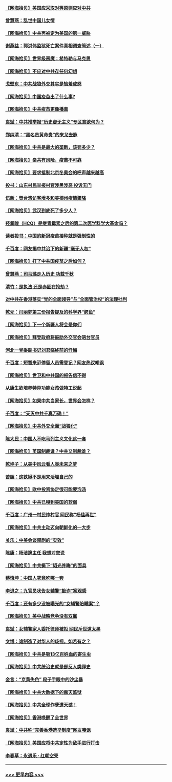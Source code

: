 #### [【网海拾贝】美国应采取对等原则应对中共](../pages/nsc993/n12889176.md?t=04192301) 
#### [曾慧燕：乱世中国儿女情](../pages/nsc993/n12887931.md?t=04192301) 
#### [【网海拾贝】中共再被定为美国的第一威胁](../pages/nsc993/n12887580.md?t=04192301) 
#### [谢燕益：郭洪伟监狱死亡案件真相调查简述（一）](../pages/nsc993/n12885648.md?t=04192301) 
#### [【网海拾贝】世界级恶魔：希特勒与马克思](../pages/nsc993/n12884062.md?t=04192301) 
#### [【网海拾贝】不应对中共存任何幻想](../pages/nsc993/n12881460.md?t=04192301) 
#### [戈壁东：中共战狼外交其实是恼羞成怒](../pages/nsc993/n12880392.md?t=04192301) 
#### [【网海拾贝】中国疫苗出了什么事?](../pages/nsc993/n12879124.md?t=04192301) 
#### [【网海拾贝】中共疫苗更像播毒](../pages/nsc993/n12876631.md?t=04192301) 
#### [袁斌：中共推举报“历史虚无主义”专区意欲何为？](../pages/nsc993/n12876530.md?t=04192301) 
#### [郑纯清：“黑名贵黄命贵”的来龙去脉](../pages/nsc993/n12875589.md?t=04192301) 
#### [【网海拾贝】中共是最大的垄断，该罚多少？](../pages/nsc993/n12874006.md?t=04192301) 
#### [【网海拾贝】亲共有风险，疫苗不可靠](../pages/nsc993/n12872224.md?t=04192301) 
#### [【网海拾贝】要求抵制北京冬奥会的呼声越来越高](../pages/nsc993/n12868962.md?t=04192301) 
#### [投书：山东村民举报村官涉黑涉恶 投诉无门](../pages/nsc993/n12869726.md?t=04192301) 
#### [伍新：贺台湾访客增多和美德州疫情骤降](../pages/nsc993/n12865651.md?t=04192301) 
#### [【网海拾贝】武汉到底死了多少人？](../pages/nsc993/n12863707.md?t=04192301) 
#### [羟氯喹（HCQ）是继青霉素之后的第二次医学科学大革命吗？](../pages/nsc993/n12638564.md?t=04192301) 
#### [读者投书：中国的新冠疫苗接种就是强制性的](../pages/nsc993/n12859932.md?t=04192301) 
#### [千百度：网友揭中共治下的新疆“毫无人权”](../pages/nsc993/n12858385.md?t=04192301) 
#### [【网海拾贝】打了中共国疫苗之后如何？](../pages/nsc993/n12857866.md?t=04192301) 
#### [曾慧燕：司马璐走入历史 功载千秋](../pages/nsc993/n12856996.md?t=04192301) 
#### [清竹：是执法 还是赤匪在抢劫？](../pages/nsc993/n12856952.md?t=04192301) 
#### [对中共在香港落实“党的全面领导”与“全面管治权”的法理批判](../pages/nsc993/n12856929.md?t=04192301) 
#### [乾元：闫丽梦第三份报告提及的科学界“鳄鱼”](../pages/nsc993/n12855985.md?t=04192301) 
#### [【网海拾贝】下一个新疆人将会是你们](../pages/nsc993/n12855864.md?t=04192301) 
#### [【网海拾贝】拜登政府将鼓励外交官会晤台官员](../pages/nsc993/n12853615.md?t=04192301) 
#### [河北一党委副书记刘君临终前的忏悔](../pages/nsc993/n12849420.md?t=04192301) 
#### [千百度：短暂来沪停留人员需登记？网友热议嘲讽](../pages/nsc993/n12853497.md?t=04192301) 
#### [【网海拾贝】世卫和中共国的报告信不得](../pages/nsc993/n12850902.md?t=04192301) 
#### [从康生欲培养特异功能女孩做特工说起](../pages/nsc993/n12849289.md?t=04192301) 
#### [【网海拾贝】如果中共当家长，世界会怎样？](../pages/nsc993/n12848436.md?t=04192301) 
#### [千百度：“天灭中共千真万确！”](../pages/nsc993/n12845659.md?t=04192301) 
#### [【网海拾贝】中共外交全面“战狼化”](../pages/nsc993/n12845607.md?t=04192301) 
#### [陈大民：中国人不吃马列主义文化这一套](../pages/nsc993/n12842496.md?t=04192301) 
#### [【网海拾贝】英国制裁谁？中共又制裁谁？](../pages/nsc993/n12840909.md?t=04192301) 
#### [乾坤子：从美中风云看人类未来之梦](../pages/nsc993/n12840590.md?t=04192301) 
#### [苦胆：这铁锹不是用来活埋自己的](../pages/nsc993/n12839512.md?t=04192301) 
#### [【网海拾贝】欧中投资协定很可能要泡汤](../pages/nsc993/n12835122.md?t=04192301) 
#### [【网海拾贝】中共已嗅到美国的软弱](../pages/nsc993/n12832411.md?t=04192301) 
#### [千百度：广州一村民炸村官 网民称“杨佳再世”](../pages/nsc993/n12832380.md?t=04192301) 
#### [【网海拾贝】中共主动迈向朝鲜化的一大步](../pages/nsc993/n12829887.md?t=04192301) 
#### [关乐：中美会谈闹剧的“实效”](../pages/nsc993/n12826698.md?t=04192301) 
#### [陈康：杨洁篪主任  我想对您说](../pages/nsc993/n12826609.md?t=04192301) 
#### [【网海拾贝】中共撕下“韬光养晦”的面具](../pages/nsc993/n12826459.md?t=04192301) 
#### [蔡慎坤：中国人究竟吃哪一套](../pages/nsc993/n12826010.md?t=04192301) 
#### [李退之：九官员状告女辅警“敲诈”案观感](../pages/nsc993/n12823984.md?t=04192301) 
#### [千百度：还有多少没被曝光的“女辅警陪睡案”？](../pages/nsc993/n12822136.md?t=04192301) 
#### [【网海拾贝】美中战略竞争没有双赢](../pages/nsc993/n12822105.md?t=04192301) 
#### [袁斌：女辅警家人委托律师被拒 网民斥世道太黑](../pages/nsc993/n12822004.md?t=04192301) 
#### [文博：谁制造了对华人的歧视，如若有之？](../pages/nsc993/n12821635.md?t=04192301) 
#### [【网海拾贝】中共是吸13亿百姓血的寄生虫](../pages/nsc993/n12819191.md?t=04192301) 
#### [【网海拾贝】中共统治史就是部反人类罪史](../pages/nsc993/n12816738.md?t=04192301) 
#### [金言：“京黄失色” 段子手眼中的沙尘暴](../pages/nsc993/n12815700.md?t=04192301) 
#### [【网海拾贝】中共大数据下的露天监狱](../pages/nsc993/n12811075.md?t=04192301) 
#### [【网海拾贝】中共全球作孽遭天谴！](../pages/nsc993/n12810258.md?t=04192301) 
#### [【网海拾贝】香港唤醒了全世界](../pages/nsc993/n12809100.md?t=04192301) 
#### [袁斌：中共称“完善香港选举制度”网友嘲讽](../pages/nsc993/n12808994.md?t=04192301) 
#### [【网海拾贝】美国应将中共定性为敌手进行打击](../pages/nsc993/n12806870.md?t=04192301) 
#### [李春草：永遇乐 · 红朝空壳](../pages/nsc993/n12805365.md?t=04192301) 

----
#### [ >>> 更早内容 <<< ](../indexes/nsc993-earlier.md)
